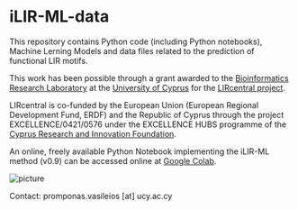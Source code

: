 # iLIR-ML-data

This repository contains Python code (including Python notebooks), Machine Lerning Models and data files related to the prediction of functional LIR motifs.

This work has been possible through a grant awarded to the [Bioinformatics Research Laboratory](https://vprobon.github.io/BRL-UCY) at the [University of Cyprus](https://www.ucy.ac.cy) for the [LIRcentral project](https://lircentral.eu/).

LIRcentral is co-funded by the European Union (European Regional Development Fund, ERDF) and the Republic of Cyprus through the project EXCELLENCE/0421/0576 under the EXCELLENCE HUBS programme of the [Cyprus Research and Innovation Foundation](https://research.org.cy).


An online, freely available Python Notebook implementing the iLIR-ML method (v0.9) can be accessed online at [Google Colab](https://colab.research.google.com/drive/1FjK2nR9gFtELOoBwvPDKicvkzV-2flhA?usp=sharing).

![picture](https://lircentral.eu/images/LIRcentral-FundedBy.png)



Contact: promponas.vasileios [at] ucy.ac.cy
